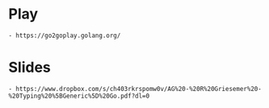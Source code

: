 # Play
    - https://go2goplay.golang.org/

# Slides
    - https://www.dropbox.com/s/ch403rkrspomw0v/AG%20-%20R%20Griesemer%20-%20Typing%20%5BGeneric%5D%20Go.pdf?dl=0
